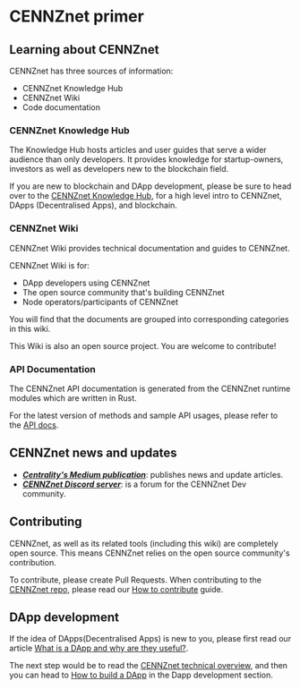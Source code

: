 # CENNZnet primer

## Learning about CENNZnet

CENNZnet has three sources of information:
* CENNZnet Knowledge Hub
* CENNZnet Wiki
* Code documentation

### CENNZnet Knowledge Hub

The Knowledge Hub hosts articles and user guides that serve a wider audience than only developers. It provides knowledge for startup-owners, investors as well as developers new to the blockchain field.

If you are new to blockchain and DApp development, please be sure to head over to the [CENNZnet Knowledge Hub](https://cennz.net/knowledge-hub/), for a high level intro to CENNZnet, DApps (Decentralised Apps), and blockchain. 

### CENNZnet Wiki

CENNZnet Wiki provides technical documentation and guides to CENNZnet.

CENNZnet Wiki is for:
* DApp developers using CENNZnet
* The open source community that's building CENNZnet
* Node operators/participants of CENNZnet

You will find that the documents are grouped into corresponding categories in this wiki.

This Wiki is also an open source project. You are welcome to contribute!

### API Documentation

The CENNZnet API documentation is generated from the CENNZnet runtime modules which are written in Rust.

For the latest version of methods and sample API usages, please refer to the [API docs](https://github.com/cennznet/api.js/tree/develop/docs).


## CENNZnet news and updates
* ***[Centrality's Medium publication](https://medium.com/centrality)***: publishes news and update articles.
* ***[CENNZnet Discord server](https://discord.gg/AnB3tRtkJ4)***: is a forum for the CENNZnet Dev community.

## Contributing

CENNZnet, as well as its related tools (including this wiki) are completely open source. This means CENNZnet relies on the open source community's contribution.

To contribute, please create Pull Requests.
When contributing to the [CENNZnet repo](https://github.com/cennznet/cennznet), please read our [How to contribute](https://github.com/cennznet/cennznet/blob/develop/docs/CONTRIBUTING.md) guide.

## DApp development

If the idea of DApps(Decentralised Apps) is new to you, please first read our article [What is a DApp and why are they useful?](https://cennz.net/blog/featured-blog-post/what-is-a-dapp/).

The next step would be to read the [CENNZnet technical overview](Getting-started/CENNZnet-technical-overview), and then you can head to [How to build a DApp](Dapp-development/Guides/How-to-build-a-DApp) in the Dapp development section.
